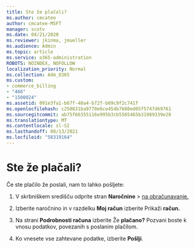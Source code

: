 ```yaml
---
title: Ste že plačali?
ms.author: cmcatee
author: cmcatee-MSFT
manager: scotv
ms.date: 04/21/2020
ms.reviewer: jkinma, jmueller
ms.audience: Admin
ms.topic: article
ms.service: o365-administration
ROBOTS: NOINDEX, NOFOLLOW
localization_priority: Normal
ms.collection: Adm_O365
ms.custom:
- commerce_billing
- "466"
- "1500024"
ms.assetid: 091e3fa1-b67f-40a4-b72f-b69c9f2c741f
ms.openlocfilehash: c250831ba9770e6ce454b7680ed05f5747d69761
ms.sourcegitcommit: ab75f66355116e995b3cb5505465b31989339e28
ms.translationtype: MT
ms.contentlocale: sl-SI
ms.lasthandoff: 08/13/2021
ms.locfileid: "58319164"
---
```

# <a name="already-paid"></a>Ste že plačali?

Če ste plačilo že poslali, nam to lahko pošljete:
  
1. V skrbniškem središču odprite stran **Naročnine** \> [na obračunavanje.](https://go.microsoft.com/fwlink/p/?linkid=842054)

2. Izberite naročnino in v razdelku **Moj račun** izberite Prikaži **račun.**

3. Na strani **Podrobnosti računa** izberite Že **plačano?** Pozvani boste k vnosu podatkov, povezanih s poslanim plačilom.

4. Ko vnesete vse zahtevane podatke, izberite **Pošlji**.